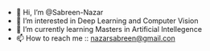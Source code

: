 - 👋 Hi, I’m @Sabreen-Nazar
- 👀 I’m interested in Deep Learning and Computer Vision
- 🌱 I’m currently learning Masters in Artificial Intellegence
- 📫 How to reach me :: nazarsabreen@gmail.con

<!---
Sabreen-Nazar/Sabreen-Nazar is a ✨ special ✨ repository because its `README.md` (this file) appears on your GitHub profile.
You can click the Preview link to take a look at your changes.
--->
